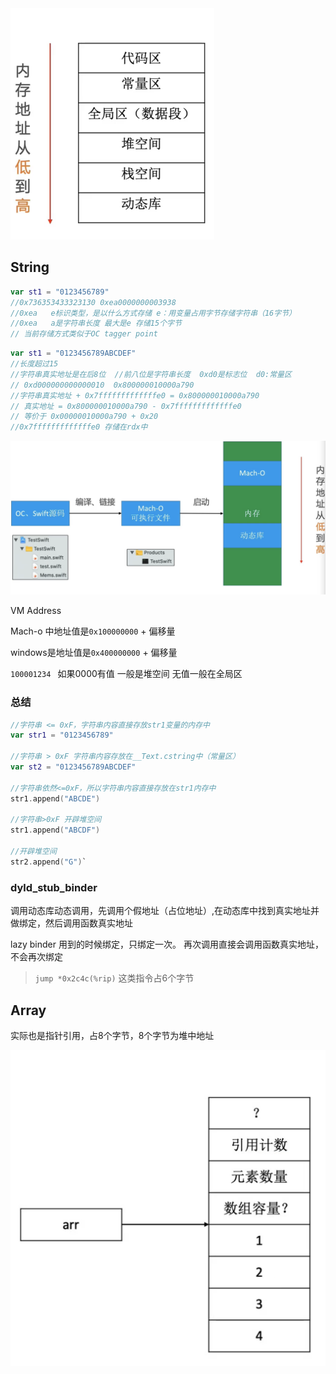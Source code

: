 <img src="内存地址分布.png" alt="image-20191112095707234" style="zoom:50%;" />

## String

```swift
var st1 = "0123456789"  
//0x736353433323130 0xea0000000003938   
//0xea   e标识类型，是以什么方式存储 e：用变量占用字节存储字符串（16字节）
//0xea   a是字符串长度 最大是e 存储15个字节
// 当前存储方式类似于OC tagger point
```



```swift
var st1 = "0123456789ABCDEF"
//长度超过15 
//字符串真实地址是在后8位  //前八位是字符串长度  0xd0是标志位  d0:常量区
// 0xd000000000000010  0x800000010000a790
//字符串真实地址 + 0x7fffffffffffffe0 = 0x800000010000a790
// 真实地址 = 0x800000010000a790 - 0x7fffffffffffffe0
// 等价于 0x00000010000a790 + 0x20
//0x7fffffffffffffe0 存储在rdx中 
```



![image-20191112111456032](从编码到启动app.png)

VM Address

Mach-o 中地址值是`0x100000000` + 偏移量

windows是地址值是`0x400000000` + 偏移量

`100001234 ` 如果0000有值 一般是堆空间  无值一般在全局区

### 总结

```swift
//字符串 <= 0xF，字符串内容直接存放str1变量的内存中
var str1 = "0123456789"

//字符串 > 0xF 字符串内容存放在__Text.cstring中（常量区）
var st2 = "0123456789ABCDEF"

//字符串依然<=0xF，所以字符串内容直接存放在str1内存中
str1.append("ABCDE")

//字符串>0xF 开辟堆空间
str1.append("ABCDF")

//开辟堆空间
str2.append("G")`
```



### dyld_stub_binder

调用动态库动态调用，先调用个假地址（占位地址）,在动态库中找到真实地址并做绑定，然后调用函数真实地址

lazy binder  用到的时候绑定，只绑定一次。 再次调用直接会调用函数真实地址，不会再次绑定

> `jump *0x2c4c(%rip)` 这类指令占6个字节





## Array

实际也是指针引用，占8个字节，8个字节为堆中地址

<img src="Array.png" alt="image-20191112150518795" style="zoom:50%;" />













































